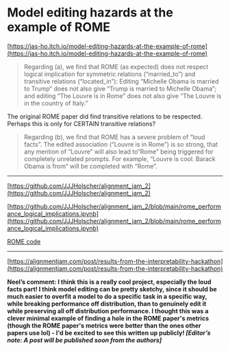 # Model editing hazards at the example of ROME

[https://jas-ho.itch.io/model-editing-hazards-at-the-example-of-rome](https://jas-ho.itch.io/model-editing-hazards-at-the-example-of-rome)

> Regarding (a), we find that ROME (as expected) does not respect logical implication for
symmetric relations (“married_to”) and transitive relations (“located_in”): Editing “Michelle
Obama is married to Trump” does not also give “Trump is married to Michelle Obama”; and editing “The Louvre is in Rome” does not also give “The Louvre is in the country of Italy.”
> 

The original ROME paper did find transitive relations to be respected. Perhaps this is only for CERTAIN transitive relations? 

> Regarding (b), we find that ROME has a severe problem of “loud facts”. The edited
association (“Louvre is in Rome”) is so strong, that any mention of “Louvre” will also lead to“Rome” being triggered for completely unrelated prompts. For example, “Louvre is cool. Barack Obama is from” will be completed with “Rome”.
> 

---

[https://github.com/JJJHolscher/alignment_jam_2](https://github.com/JJJHolscher/alignment_jam_2)

[https://github.com/JJJHolscher/alignment_jam_2/blob/main/rome_performance_logical_implications.ipynb](https://github.com/JJJHolscher/alignment_jam_2/blob/main/rome_performance_logical_implications.ipynb)

[ROME code](../Code%20515029dddcdc4d268ad1b5b2298d2cd6/ROME%20code%20ceb982344bb048c58c9ff04af5cd98ba.md) 

---

[https://alignmentjam.com/post/results-from-the-interpretability-hackathon](https://alignmentjam.com/post/results-from-the-interpretability-hackathon)

**Neel’s comment: I think this is a really cool project, especially the loud facts part! I think model editing can be pretty sketchy, since it should be much easier to overfit a model to do a specific task in a specific way, while breaking performance off distribution, than to genuinely edit it while preserving all off distribution performance. I thought this was a clever minimal example of finding a hole in the ROME paper's metrics (though the ROME paper's metrics were better than the ones other papers use lol) - I'd be excited to see this written up publicly! *[Editor’s note: A post will be published soon from the authors]***